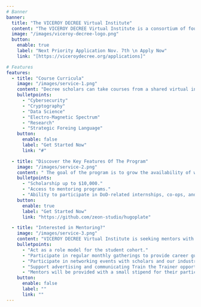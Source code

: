 ```yaml
---
# Banner
banner:
  title: "The VICEROY DECREE Virtual Institute"
  content: "The VICEROY DECREE Virtual Institute is a consortium of four universities to provide a shared curriculum across various academic domains to transform the public and private sector."
  image: "/images/viceroy-decree-logo.png"
  button:
    enable: true
    label: "Next Priority Application Nov. 7th \n Apply Now"
    link: "[https://viceroydecree.org/applications]"

# Features
features:
  - title: "Course Curricula"
    image: "/images/service-1.png"
    content: "Decree scholars can take courses from a shared virtual institute curriculum, depending on their background to complement their skills and knowledge, across the following academic disciplines:"
    bulletpoints:
      - "Cybersecurity"
      - "Cryptography"
      - "Data Science"
      - "Electro-Magnetic Spectrum"
      - "Research"
      - "Strategic Foreing Language"
    button:
      enable: false
      label: "Get Started Now"
      link: "#"

  - title: "Discover the Key Features Of The Program"
    image: "/images/service-2.png"
    content: " The goal of the program is to grow the availability of well-qualified and trained students with essential knowledge, skills, and abilities required to plan, synchronize, and lead DoD-related cyber and EMS operations. Some of the key features are:"
    bulletpoints:
      - "Scholarship up to $10,000."
      - "Access to mentoring programs."
      - "Ability to participate in DoD-related internships, co-ops, and post-graduation employment opportunities."
    button:
      enable: true
      label: "Get Started Now"
      link: "https://github.com/zeon-studio/hugoplate"

  - title: "Interested in Mentoring?"
    image: "/images/service-3.png"
    content: "VICEROY DECREE Virtual Institute is seeking mentors with backgrounds in Cybersecurity, Electromagnetic Spectrum, Cryptography, and/or Data Science."
    bulletpoints:
      - "Act as a role model for the student cohort."
      - "Participate in regular monthly gatherings to provide career guidance in DoD and DIB careers."
      - "Participate in networking events with scholars and our industry partners and in DECREE informational sessions with high school students."
      - "Support advertising and communicating Train the Trainer opportunities to community colleges."
      - "Mentors will be provided with a small stipend for their participation and efforts."
    button:
      enable: false
      label: ""
      link: ""
---
```

